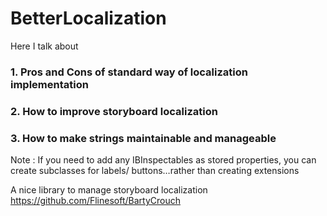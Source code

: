 # BetterLocalization
Here I talk about 
### 1. Pros and Cons of standard way of localization implementation 

### 2. How to improve storyboard localization 

### 3. How to make strings maintainable and manageable  
Note : If you need to add any IBInspectables as stored properties, you can create subclasses for labels/ buttons…rather than creating extensions  

A nice library to manage storyboard localization 
https://github.com/Flinesoft/BartyCrouch
